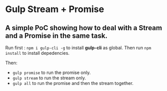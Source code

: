 # Gulp Stream + Promise
## A simple PoC showing how to deal with a Stream and a Promise in the same task.

Run first : `npm i gulp-cli -g` to install **gulp-cli** as global.
Then run `npm install` to install depedencies.

Then:
* `gulp promise` to run the promise only.
* `gulp stream` to run the stream only.
* `gulp all` to run the promise and then the stream together.